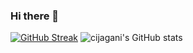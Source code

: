 ### Hi there 👋

[![GitHub Streak](https://github-readme-streak-stats.herokuapp.com?user=cijagani)](https://git.io/streak-stats)  ![cijagani's GitHub stats](https://github-readme-stats.vercel.app/api?username=cijagani&theme=buefy&show_icons=true) 

<!--
**cijagani/cijagani** is a ✨ _special_ ✨ repository because its `README.md` (this file) appears on your GitHub profile.

Here are some ideas to get you started:

- 🔭 I’m currently working on ...
- 🌱 I’m currently learning ...
- 👯 I’m looking to collaborate on ...
- 🤔 I’m looking for help with ...
- 💬 Ask me about ...
- 📫 How to reach me: ...
- 😄 Pronouns: ...
- ⚡ Fun fact: ...
-->
